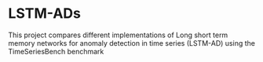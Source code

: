 # LSTM-ADs
This project compares different implementations of Long short term memory networks for anomaly detection in time series (LSTM-AD) using the TimeSeriesBench benchmark
